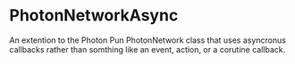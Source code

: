 # PhotonNetworkAsync
An extention to the Photon Pun PhotonNetwork class that uses asyncronus callbacks rather than somthing like an event, action, or a corutine callback.
